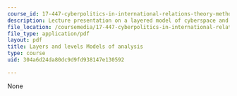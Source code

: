 ```yaml
---
course_id: 17-447-cyberpolitics-in-international-relations-theory-methods-policy-fall-2011
description: Lecture presentation on a layered model of cyberspace and levels of analysis.
file_location: /coursemedia/17-447-cyberpolitics-in-international-relations-theory-methods-policy-fall-2011/304a6d24da80dc9d9fd938147e130592_MIT17_447F11_Week4_slides.pdf
file_type: application/pdf
layout: pdf
title: Layers and levels Models of analysis
type: course
uid: 304a6d24da80dc9d9fd938147e130592

---
```

None